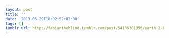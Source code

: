 ```yaml
---
layout: post
title: ''
date: '2013-06-29T18:02:52+02:00'
tags: []
tumblr_url: http://fabiantheblind.tumblr.com/post/54186301356/earth-2-by-dokluch-build-using-locations-jsx
---
```

